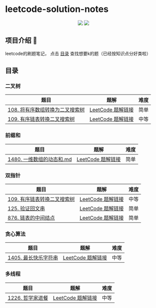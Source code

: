# leetcode-solution-notes

<div align="center">
    <a href="https://github.com/JacoobH/personal-blog-angular2"> <img src="https://badgen.net/github/stars/JacoobH/leetcode-solution-notes?icon=github&color=4ab8a1"></a>
    <a href="https://github.com/JacoobH/personal-blog-angular2"> <img src="https://badgen.net/github/forks/JacoobH/leetcode-solution-notes?icon=github&color=4ab8a1"></a>
</div>

## 项目介绍 :memo:
leetcode的刷题笔记，
点击 [目录](目录) 查找想要k的题（已经按知识点分好类啦）


## 目录

### 二叉树

| 题目                                                         | 题解                                                         | 难度 |
| ------------------------------------------------------------ | ------------------------------------------------------------ | ---- |
| [108. 将有序数组转换为二叉搜索树](https://leetcode-cn.com/problems/convert-sorted-array-to-binary-search-tree/) | [LeetCode 题解链接](题解/二叉树/108.%20将有序数组转换为二叉搜索树.md) | 简单 |
| [109. 有序链表转换二叉搜索树](https://leetcode-cn.com/problems/convert-sorted-array-to-binary-search-tree/) | [LeetCode 题解链接](题解/二叉树/109.%20有序链表转换二叉搜索树.md) | 中等 |

### 前缀和

| 题目                                                         | 题解                                                         | 难度 |
| ------------------------------------------------------------ | ------------------------------------------------------------ | ---- |
| [1480. 一维数组的动态和.md](https://leetcode-cn.com/problems/running-sum-of-1d-array/) | [LeetCode 题解链接](题解/前缀和/1480.%20一维数组的动态和.md) | 简单 |

### 双指针

| 题目                                                         | 题解                                                         | 难度 |
| ------------------------------------------------------------ | ------------------------------------------------------------ | ---- |
| [109. 有序链表转换二叉搜索树](https://leetcode-cn.com/problems/convert-sorted-list-to-binary-search-tree/) | [LeetCode 题解链接](题解/双指针/109.%20有序链表转换二叉搜索树.md) | 中等 |
| [125. 验证回文串](https://leetcode-cn.com/problems/valid-palindrome/) | [LeetCode 题解链接](题解/双指针/125.%20验证回文串.md) | 简单 |
| [876. 链表的中间结点](https://leetcode-cn.com/problems/middle-of-the-linked-list/) | [LeetCode 题解链接](题解/双指针/876.%20链表的中间结点.md) | 简单 |

### 贪心算法

| 题目                                                         | 题解                                                         | 难度 |
| ------------------------------------------------------------ | ------------------------------------------------------------ | ---- |
| [1405. 最长快乐字符串](https://leetcode-cn.com/problems/longest-happy-string/) | [LeetCode 题解链接](题解/贪心算法/1405.%20最长快乐字符串.md) | 中等 |

### 多线程

| 题目                                                         | 题解                                                         | 难度 |
| ------------------------------------------------------------ | ------------------------------------------------------------ | ---- |
| [1226. 哲学家进餐](https://leetcode-cn.com/problems/the-dining-philosophers/) | [LeetCode 题解链接](题解/多线程/哲学家进餐.md) | 中等 |
